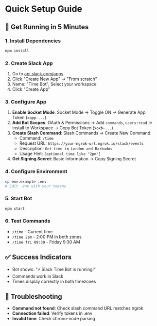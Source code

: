# Quick Setup Guide

## 🚀 Get Running in 5 Minutes

### 1. Install Dependencies
```bash
npm install
```

### 2. Create Slack App
1. Go to [api.slack.com/apps](https://api.slack.com/apps)
2. Click "Create New App" → "From scratch"
3. Name: "Time Bot", Select your workspace
4. Click "Create App"

### 3. Configure App
1. **Enable Socket Mode**: Socket Mode → Toggle ON → Generate App Token (`xapp-...`)
2. **Add Bot Scopes**: OAuth & Permissions → Add `commands`, `users:read` → Install to Workspace → Copy Bot Token (`xoxb-...`)
3. **Create Slash Command**: Slash Commands → Create New Command:
   - Command: `/time`
   - Request URL: `https://your-ngrok-url.ngrok.io/slack/events`
   - Description: `Get time in London and Barbados`
   - Usage Hint: `[optional time like "2pm"]`
4. **Get Signing Secret**: Basic Information → Copy Signing Secret

### 4. Configure Environment
```bash
cp env.example .env
# Edit .env with your tokens
```

### 5. Start Bot
```bash
npm start
```

### 6. Test Commands
- `/time` - Current time
- `/time 2pm` - 2:00 PM in both zones
- `/time fri 09:30` - Friday 9:30 AM

## ✅ Success Indicators
- Bot shows: "⚡️ Slack Time Bot is running!"
- Commands work in Slack
- Times display correctly in both timezones

## 🔧 Troubleshooting
- **Command not found**: Check slash command URL matches ngrok
- **Connection failed**: Verify tokens in .env
- **Invalid time**: Check chrono-node parsing
